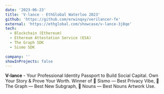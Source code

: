 ```yaml
---
date: '2023-06-23'
title: 'V-lance - EthGlobal Waterloo 2023'
github: 'https://github.com/erwinqxy/verilancer-fe'
external: 'https://ethglobal.com/showcase/v-lance-3j8qe'
tech:
  - Blockchain (Ethereum)
  - Ethereum Attestation Service (ESA)
  - The Graph SDK
  - Sismo SDK
  
company: ''
showInProjects: false
---
```

**V-lance** - Your Professional Identity Passport to Build Social Capital. Own Your Story & Prove Your Worth. Winner of 🔐 Sismo — Best Privacy Vibe, 🥉 The Graph — Best New Subgraph, 🎨 Nouns — Best Nouns Artwork Use.
